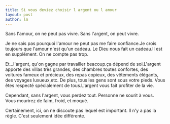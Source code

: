 ```yaml
---
title: Si vous deviez choisir l argent ou l amour  
layout: post
author: lm
---
```

<p>Sans l'amour, on ne peut pas vivre. Sans l'argent, on peut vivre.</p>
<p>   Je ne sais pas pourquoi l'amour ne peut pas me faire confiance.Je crois toujours que l'amour n'est qu'un cadeau. Le Dieu nous fait un cadeau.Il est en supplément. On ne compte pas trop.</p>
<p>   Et...l'argent, qu'on gagne par travailler beacoup.ça dépend de soi.L'argent apporte des villas très grandes, des chambres toutes confortes, des voitures fameux et précieux, des repas copieux, des vêtements élégants, des voyages luxueux,etc. De plus, tous les gens sont sous votre pieds. Vous êtes respecté spécialement de tous.L'argent vous fait profiter de la vie.</p>
<p>   Cependant, sans l'argent, vous perdez tout. Personne ne sourit à vous. Vous mourirez de faim, froid, et moqué.</p>
<p>   Certainement, ici, on ne discoute pas lequel est important. Il n'y a pas la règle. C'est seulement idée différente.</p>
